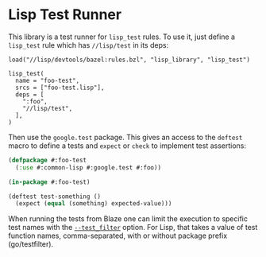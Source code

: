 # Lisp Test Runner

This library is a test runner for `lisp_test` rules. To use it, just define a
`lisp_test` rule which has `//lisp/test` in its deps:

```build
load("//lisp/devtools/bazel:rules.bzl", "lisp_library", "lisp_test")

lisp_test(
  name = "foo-test",
  srcs = ["foo-test.lisp"],
  deps = [
    ":foo",
    "//lisp/test",
  ],
)
```

Then use the `google.test` package. This gives an access to the `deftest` macro
to define a tests and `expect` or `check` to implement test assertions:

```lisp
(defpackage #:foo-test
  (:use #:common-lisp #:google.test #:foo))

(in-package #:foo-test)

(deftest test-something ()
  (expect (equal (something) expected-value)))
```

When running the tests from Blaze one can limit the execution to specific test
names with the [`--test_filter`](https://docs.bazel.build/versions/master/command-line-reference.html)
option. For Lisp, that takes a value of test function names, comma-separated,
with or without package prefix (go/testfilter).
